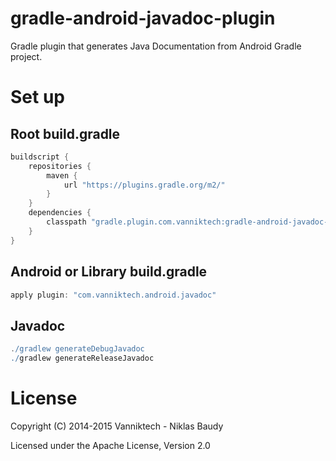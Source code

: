 # gradle-android-javadoc-plugin

Gradle plugin that generates Java Documentation from Android Gradle project.

# Set up

## Root build.gradle

```groovy
buildscript {
    repositories {
        maven {
            url "https://plugins.gradle.org/m2/"
        }
    }
    dependencies {
        classpath "gradle.plugin.com.vanniktech:gradle-android-javadoc-plugin:0.2.1"
    }
}
```

## Android or Library build.gradle

```groovy
apply plugin: "com.vanniktech.android.javadoc"
```

## Javadoc

```groovy
./gradlew generateDebugJavadoc
./gradlew generateReleaseJavadoc
```

# License

Copyright (C) 2014-2015 Vanniktech - Niklas Baudy

Licensed under the Apache License, Version 2.0